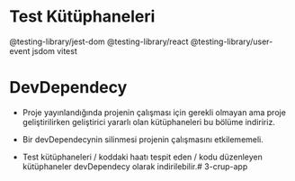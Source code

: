 # Test Kütüphaneleri 

@testing-library/jest-dom
@testing-library/react
@testing-library/user-event
jsdom
vitest

# DevDependecy

- Proje yayınlandığında projenin çalışması için gerekli olmayan ama proje 
geliştirilirken geliştirici yararlı olan kütüphaneleri bu bölüme indiririz.

- Bir devDependecynin silinmesi projenin çalışmasını etkilememeli.

- Test kütüphaneleri / koddaki haatı tespit eden / kodu düzenleyen 
kütüphaneler devDependecy olarak indirilebilir.# 3-crup-app
